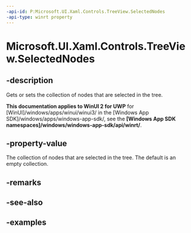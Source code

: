 ```yaml
---
-api-id: P:Microsoft.UI.Xaml.Controls.TreeView.SelectedNodes
-api-type: winrt property
---
```

<!-- Property syntax.
public IVector<TreeViewNode> SelectedNodes { get; }
-->

# Microsoft.UI.Xaml.Controls.TreeView.SelectedNodes


## -description

Gets or sets the collection of nodes that are selected in the tree.


**This documentation applies to WinUI 2 for UWP** for [WinUI]/windows/apps/winui/winui3/ in the [Windows App SDK]/windows/apps/windows-app-sdk/, see the **[Windows App SDK namespaces]/windows/windows-app-sdk/api/winrt/**.

## -property-value

The collection of nodes that are selected in the tree. The default is an empty collection.


## -remarks


## -see-also


## -examples


